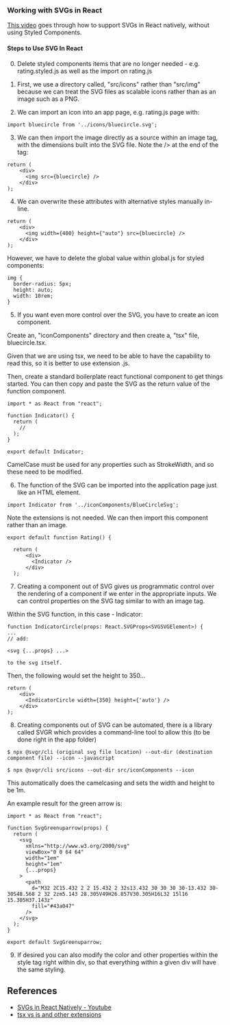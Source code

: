 ### Working with SVGs in React

[This video](https://www.youtube.com/watch?v=JUrcWu57itY) goes through how to support SVGs in React natively, without using Styled Components.

#### Steps to Use SVG In React

0. Delete styled components items that are no longer needed - e.g. rating.styled.js as well as the import on rating.js

1. First, we use a directory called, "src/icons" rather than "src/img" because we can treat the SVG files as scalable icons rather than as an image such as a PNG.

2. We can import an icon into an app page, e.g. rating.js page with:

```
import bluecircle from '../icons/bluecircle.svg';
```

3. We can then import the image directly as a source within an image tag, with the dimensions built into the SVG file. Note the /> at the end of the tag:

```
return (
    <div>
      <img src={bluecircle} />
    </div>
);
```

4. We can overwrite these attributes with alternative styles manually in-line.

```
return (
    <div>
      <img width={400} height={"auto"} src={bluecircle} />
    </div>
);
```
However, we have to delete the global value within global.js for styled components:

```
img {
  border-radius: 5px;
  height: auto;
  width: 10rem;
}
```
5. If you want even more control over the SVG, you have to create an icon component.

Create an, "iconComponents" directory and then create a, "tsx" file, bluecircle.tsx.

Given that we are using tsx, we need to be able to have the capability to read this, so it is better to use extension .js.

Then, create a standard boilerplate react functional component to get things started. You can then copy and paste the SVG as the return value of the function component.

```
import * as React from "react";

function Indicator() {
  return (
    //
  );
}

export default Indicator;
```
CamelCase must be used for any properties such as StrokeWidth, and so these need to be modified.

6. The function of the SVG can be imported into the application page just like an HTML element.

```
import Indicator from '../iconComponents/BlueCircleSvg';
```
Note the extensions is not needed.  We can then import this component rather than an image.

```
export default function Rating() {

  return (
      <div>
        <Indicator />
      </div>
  );
```

7. Creating a component out of SVG gives us programmatic control over the rendering of a component if we enter in the appropriate inputs. We can control properties on the SVG tag similar to with an image tag.

Within the SVG function, in this case - Indicator:

```
function IndicatorCircle(props: React.SVGProps<SVGSVGElement>) {
...
// add:

<svg {...props} ...>

to the svg itself.
```
Then, the following would set the height to 350...

```
return (
    <div>
      <IndicatorCircle width={350} height={'auto'} />
    </div>
);
```
8. Creating components out of SVG can be automated, there is a library called SVGR which provides a command-line tool to allow this (to be done right in the app folder)

```
$ npx @svgr/cli (original svg file location) --out-dir (destination component file) --icon --javascript

$ npx @svgr/cli src/icons --out-dir src/iconComponents --icon

```

This automatically does the camelcasing and sets the width and height to be 1m.

An example result for the green arrow is:

```
import * as React from "react";

function SvgGreenuparrow(props) {
  return (
    <svg
      xmlns="http://www.w3.org/2000/svg"
      viewBox="0 0 64 64"
      width="1em"
      height="1em"
      {...props}
    >
      <path
        d="M32 2C15.432 2 2 15.432 2 32s13.432 30 30 30 30-13.432 30-30S48.568 2 32 2zm5.143 28.305V49H26.857V30.305H16L32 15l16 15.305H37.143z"
        fill="#43a047"
      />
    </svg>
  );
}

export default SvgGreenuparrow;
```

9. If desired you can also modify the color and other properties within the style tag right within div, so that everything within a given div will have the same styling.

## References

* [SVGs in React Natively - Youtube](https://www.youtube.com/watch?v=JUrcWu57itY)
* [tsx vs js and other extensions](https://stackoverflow.com/questions/64343698/what-is-the-difference-between-js-tsx-and-jsx-in-react)
